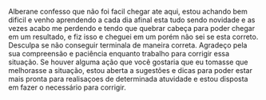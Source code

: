 Alberane confesso que não foi facil chegar ate aqui, estou achando bem dificil e venho aprendendo a cada dia afinal esta tudo sendo novidade e as vezes acabo me perdendo e tendo que quebrar cabeça para poder chegar em um resultado, e fiz isso e cheguei em um porém não sei se esta correto.
Desculpa se não conseguir terminala de maneira correta.
Agradeço pela sua compreensão e paciência enquanto trabalho para corrigir essa situação. Se houver alguma ação  que você gostaria que eu tomasse que melhorasse a situação, estou aberta a sugestões e dicas para poder estar mais pronta para realisaçoes de determinada atuvidade e estou disposta em fazer o necessário para corrigir.
